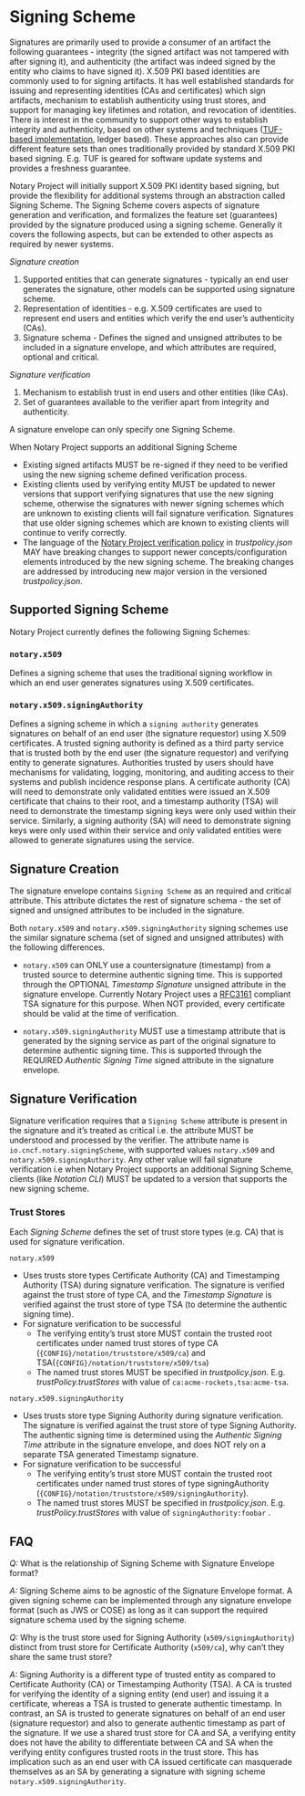 # Signing Scheme

Signatures are primarily used to provide a consumer of an artifact the following guarantees - integrity (the signed artifact was not tampered with after signing it), and authenticity (the artifact was indeed signed by the entity who claims to have signed it).
X.509 PKI based identities are commonly used to for signing artifacts.
It has well established standards for issuing and representing identities (CAs and certificates) which sign artifacts, mechanism to establish authenticity using trust stores, and support for managing key lifetimes and rotation, and revocation of identities.
There is interest in the community to support other ways to establish integrity and authenticity, based on other systems and techniques ([TUF-based implementation](https://github.com/notaryproject/notary), ledger based).
These approaches also can provide different feature sets than ones traditionally provided by standard X.509 PKI based signing.
E.g. TUF is geared for software update systems and provides a freshness guarantee.

Notary Project will initially support X.509 PKI identity based signing, but provide the flexibility for additional systems through an abstraction called Signing Scheme.
The Signing Scheme covers aspects of signature generation and verification, and formalizes the feature set (guarantees) provided by the signature produced using a signing scheme.
Generally it covers the following aspects, but can be extended to other aspects as required by newer systems.

*Signature creation*

1. Supported entities that can generate signatures - typically an end user generates the signature, other models can be supported using signature scheme.
1. Representation of identities - e.g. X.509 certificates are used to represent end users and entities which verify the end user’s authenticity (CAs).
1. Signature schema - Defines the signed and unsigned attributes to be included in a signature envelope, and which attributes are required, optional and critical.

*Signature verification*

1. Mechanism to establish trust in end users and other entities (like CAs).
1. Set of guarantees available to the verifier apart from integrity and authenticity.

A signature envelope can only specify one Signing Scheme.

When Notary Project supports an additional Signing Scheme
  * Existing signed artifacts MUST be re-signed if they need to be verified using the new signing scheme defined verification process.
  * Existing clients used by verifying entity MUST be updated to newer versions that support verifying signatures that use the new signing scheme, otherwise the signatures with newer signing schemes which are unknown to existing clients will fail signature verification. Signatures that use older signing schemes which are known to existing clients will continue to verify correctly.
  * The language of the [Notary Project verification policy](./trust-store-trust-policy.md) in *trustpolicy.json* MAY have breaking changes to support newer concepts/configuration elements introduced by the new signing scheme.
  The breaking changes are addressed by introducing new major version in the versioned *trustpolicy.json*.

## Supported Signing Scheme

Notary Project currently defines the following Signing Schemes:

### `notary.x509`

Defines a signing scheme that uses the traditional signing workflow in which an end user generates signatures using X.509 certificates.

### `notary.x509.signingAuthority`

Defines a signing scheme in which a `signing authority` generates signatures on behalf of an end user (the signature requestor) using X.509 certificates. A trusted signing authority is defined as a third party service that is trusted both by the end user (the signature requestor) and verifying entity to generate signatures.
Authorities trusted by users should have mechanisms for validating, logging, monitoring, and auditing access to their systems and publish incidence response plans.
A certificate authority (CA) will need to demonstrate only validated entities were issued an X.509 certificate that chains to their root, and a timestamp authority (TSA) will need to demonstrate the timestamp signing keys were only used within their service.
Similarly, a signing authority (SA) will need to demonstrate signing keys were only used within their service and only validated entities were allowed to generate signatures using the service.

## Signature Creation

The signature envelope contains `Signing Scheme` as an required and critical attribute.
This attribute dictates the rest of signature schema - the set of signed and unsigned attributes to be included in the signature.

Both `notary.x509` and `notary.x509.signingAuthority` signing schemes use the similar signature schema (set of signed and unsigned attributes) with the following differences.

* `notary.x509` can ONLY use a countersignature (timestamp) from a trusted source to determine authentic signing time.
This is supported through the OPTIONAL *Timestamp Signature* unsigned attribute in the signature envelope. Currently Notary Project uses a [RFC3161](ietf-rfc3161) compliant TSA signature for this purpose. When NOT provided, every certificate should be valid at the time of verification.

* `notary.x509.signingAuthority` MUST use a timestamp attribute that is generated by the signing service as part of the original signature to determine authentic signing time.
This is supported through the REQUIRED *Authentic Signing Time* signed attribute in the signature envelope.

## Signature Verification

Signature verification requires that a `Signing Scheme` attribute is present in the signature and it’s treated as critical i.e. the attribute MUST be understood and processed by the verifier.
The attribute name is `io.cncf.notary.signingScheme`, with supported values `notary.x509` and `notary.x509.signingAuthority`.
Any other value will fail signature verification i.e when Notary Project supports an additional Signing Scheme, clients (like *Notation CLI*) MUST be updated to a version that supports the new signing scheme.

### Trust Stores

Each *Signing Scheme* defines the set of trust store types (e.g. CA) that is used for signature verification.

`notary.x509`

* Uses trusts store types Certificate Authority (CA) and Timestamping Authority (TSA) during signature verification.
The signature is verified against the trust store of type CA, and the *Timestamp Signature* is verified against the trust store of type TSA (to determine the authentic signing time).
* For signature verification to be successful
  * The verifying entity’s trust store MUST contain the trusted root certificates under named trust stores of type CA (`{CONFIG}/notation/truststore/x509/ca`) and TSA(`{CONFIG}/notation/truststore/x509/tsa`)
  * The named trust stores MUST be specified in *trustpolicy.json*. E.g. *trustPolicy.trustStores* with value of `ca:acme-rockets,tsa:acme-tsa`.

`notary.x509.signingAuthority`

* Uses trusts store type Signing Authority during signature verification.
The signature is verified against the trust store of type Signing Authority.
The authentic signing time is determined using the *Authentic Signing Time* attribute in the signature envelope, and does NOT rely on a separate TSA generated Timestamp signature.
* For signature verification to be successful
  * The verifying entity’s trust store MUST contain the trusted root certificates under named trust stores of type signingAuthority (`{CONFIG}/notation/truststore/x509/signingAuthority`).
  * The named trust stores MUST be specified in *trustpolicy.json*. E.g. *trustPolicy.trustStores* with value of `signingAuthority:foobar` .

## FAQ

*Q:* What is the relationship of Signing Scheme with Signature Envelope format?

*A:* Signing Scheme aims to be agnostic of the Signature Envelope format.
A given signing scheme can be implemented through any signature envelope format (such as JWS or COSE) as long as it can support the required signature schema used by the signing scheme.

*Q:* Why is the trust store used for Signing Authority (`x509/signingAuthority`) distinct from trust store for Certificate Authority (`x509/ca`), why can’t they share the same trust store?

*A:* Signing Authority is a different type of trusted entity as compared to Certificate Authority (CA) or Timestamping Authority (TSA).
A CA is trusted for verifying the identity of a signing entity (end user) and issuing it a certificate, whereas a TSA is trusted to generate authentic timestamp.
In contrast, an SA is trusted to generate signatures on behalf of an end user (signature requestor) and also to generate authentic timestamp as part of the signature.
If we use a shared trust store for CA and SA, a verifying entity does not have the ability to differentiate between CA and SA when the verifying entity configures trusted roots in the trust store.
This has implication such as an end user with CA issued certificate can masquerade themselves as an SA by generating a signature with signing scheme `notary.x509.signingAuthority`.

[ietf-rfc3161]: https://datatracker.ietf.org/doc/html/rfc3161#section-2.4.2
